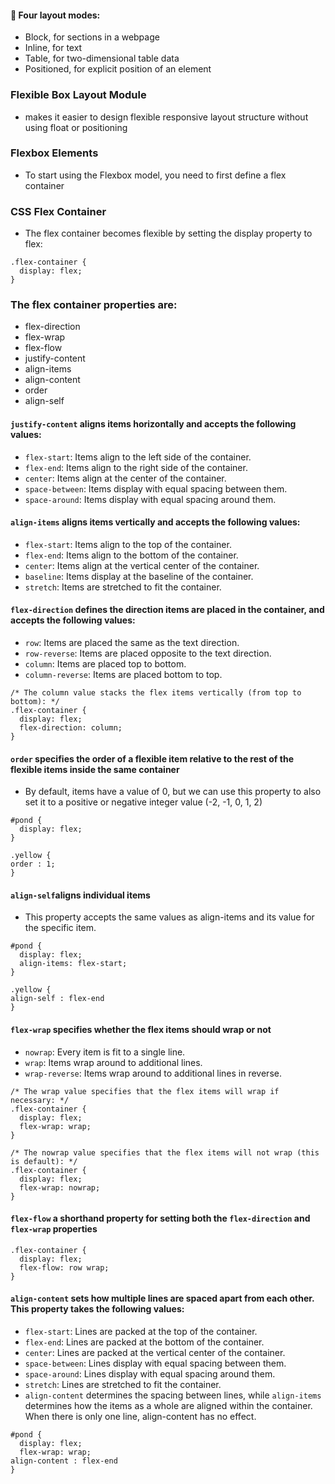 #### 🎯 Four layout modes:

- Block, for sections in a webpage
- Inline, for text
- Table, for two-dimensional table data
- Positioned, for explicit position of an element

### Flexible Box Layout Module

- makes it easier to design flexible responsive layout structure without using float or positioning

### Flexbox Elements

- To start using the Flexbox model, you need to first define a flex container

### CSS Flex Container

- The flex container becomes flexible by setting the display property to flex:

```
.flex-container {
  display: flex;
}
```

### The flex container properties are:

- flex-direction
- flex-wrap
- flex-flow
- justify-content
- align-items
- align-content
- order
- align-self

#### `justify-content` aligns items horizontally and accepts the following values:

- `flex-start`: Items align to the left side of the container.
- `flex-end`: Items align to the right side of the container.
- `center`: Items align at the center of the container.
- `space-between`: Items display with equal spacing between them.
- `space-around`: Items display with equal spacing around them.

#### `align-items` aligns items vertically and accepts the following values:

- `flex-start`: Items align to the top of the container.
- `flex-end`: Items align to the bottom of the container.
- `center`: Items align at the vertical center of the container.
- `baseline`: Items display at the baseline of the container.
- `stretch`: Items are stretched to fit the container.

#### `flex-direction` defines the direction items are placed in the container, and accepts the following values:

- `row`: Items are placed the same as the text direction.
- `row-reverse`: Items are placed opposite to the text direction.
- `column`: Items are placed top to bottom.
- `column-reverse`: Items are placed bottom to top.

```
/* The column value stacks the flex items vertically (from top to bottom): */
.flex-container {
  display: flex;
  flex-direction: column;
}
```

#### `order` specifies the order of a flexible item relative to the rest of the flexible items inside the same container

- By default, items have a value of 0, but we can use this property to also set it to a positive or negative integer value (-2, -1, 0, 1, 2)

```
#pond {
  display: flex;
}

.yellow {
order : 1;
}
```

#### `align-self`aligns individual items

- This property accepts the same values as align-items and its value for the specific item.

```
#pond {
  display: flex;
  align-items: flex-start;
}

.yellow {
align-self : flex-end
}
```

#### `flex-wrap` specifies whether the flex items should wrap or not

- `nowrap`: Every item is fit to a single line.
- `wrap`: Items wrap around to additional lines.
- `wrap-reverse`: Items wrap around to additional lines in reverse.

```
/* The wrap value specifies that the flex items will wrap if necessary: */
.flex-container {
  display: flex;
  flex-wrap: wrap;
}
```

```
/* The nowrap value specifies that the flex items will not wrap (this is default): */
.flex-container {
  display: flex;
  flex-wrap: nowrap;
}
```

#### `flex-flow` a shorthand property for setting both the `flex-direction` and `flex-wrap` properties

```
.flex-container {
  display: flex;
  flex-flow: row wrap;
}
```

#### `align-content` sets how multiple lines are spaced apart from each other. This property takes the following values:

- `flex-start`: Lines are packed at the top of the container.
- `flex-end`: Lines are packed at the bottom of the container.
- `center`: Lines are packed at the vertical center of the container.
- `space-between`: Lines display with equal spacing between them.
- `space-around`: Lines display with equal spacing around them.
- `stretch`: Lines are stretched to fit the container.
- `align-content` determines the spacing between lines, while `align-items` determines how the items as a whole are aligned within the container. When there is only one line, align-content has no effect.

```
#pond {
  display: flex;
  flex-wrap: wrap;
align-content : flex-end
}
```
